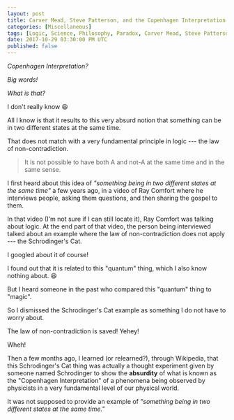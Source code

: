 ```yaml
---
layout: post
title: Carver Mead, Steve Patterson, and the Copenhagen Interpretation
categories: [Miscellaneous]
tags: [Logic, Science, Philosophy, Paradox, Carver Mead, Steve Patterson, Schrodinger, Copenhagen Interpretation]
date: 2017-10-29 03:30:00 PM UTC
published: false
---
```


<!-- October 29, 2017 11:30:00 PM Philippine Time -->

_Copenhagen Interpretation?_

_Big words!_

_What is that?_


I don't really know :laughing:

All I know is that it results to this very absurd notion that something can be in two different states at the same time.

That does not match with a very fundamental principle in logic --- the law of non-contradiction.

<!--more-->

> It is not possible to have both A and not-A at the same time and in the same sense.

I first heard about this idea of _"something being in two different states at the same time"_ a few years ago, in a video of Ray Comfort where he interviews people, asking them questions, and then sharing the gospel to them.

In that video (I'm not sure if I can still locate it), Ray Comfort was talking about logic. At the end part of that video, the person being interviewed talked about an example where the law of non-contradiction does not apply --- the Schrodinger's Cat.

I googled about it of course!

I found out that it is related to this "quantum" thing, which I also know nothing about. :laughing:

But I heard someone in the past who compared this "quantum" thing to "magic".

So I dismissed the Schrodinger's Cat example as something I do not have to worry about.

The law of non-contradiction is saved! Yehey!

Wheh!

Then a few months ago, I learned (or relearned?), through Wikipedia, that this Schrodinger's Cat thing was actually a thought experiment given by someone named Schrodinger to show the **absurdity** of what is known as the "Copenhagen Interpretation" of a phenomena being observed by physicists in a very fundamental level of our physical world.

It was not supposed to provide an example of _"something being in two different states at the same time."_



